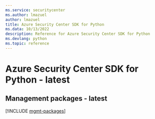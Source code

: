 ```yaml
---
ms.service: securitycenter
ms.author: lmazuel
author: lmazuel
title: Azure Security Center SDK for Python
ms.data: 10/13/2022
description: Reference for Azure Security Center SDK for Python
ms.devlang: python
ms.topic: reference
---
```

# Azure Security Center SDK for Python - latest

## Management packages - latest
[!INCLUDE [mgmt-packages](security-center-mgmt-index.md)]